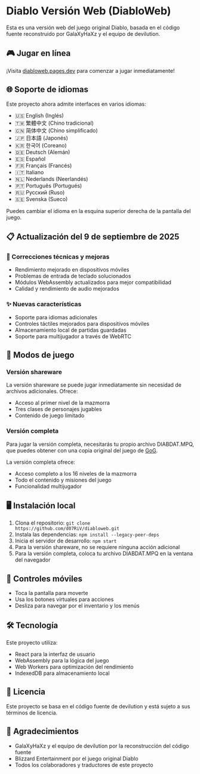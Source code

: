 # Diablo Versión Web (DiabloWeb)

Esta es una versión web del juego original Diablo, basada en el código fuente reconstruido por GalaXyHaXz y el equipo de devilution.

## 🎮 Jugar en línea

¡Visita [diabloweb.pages.dev](https://diabloweb.pages.dev) para comenzar a jugar inmediatamente!

## 🌐 Soporte de idiomas

Este proyecto ahora admite interfaces en varios idiomas:
- 🇺🇸 English (Inglés)
- 🇹🇼 繁體中文 (Chino tradicional)
- 🇨🇳 简体中文 (Chino simplificado)
- 🇯🇵 日本語 (Japonés)
- 🇰🇷 한국어 (Coreano)
- 🇩🇪 Deutsch (Alemán)
- 🇪🇸 Español
- 🇫🇷 Français (Francés)
- 🇮🇹 Italiano
- 🇳🇱 Nederlands (Neerlandés)
- 🇵🇹 Português (Portugués)
- 🇷🇺 Русский (Ruso)
- 🇸🇪 Svenska (Sueco)

Puedes cambiar el idioma en la esquina superior derecha de la pantalla del juego.

## 📋 Actualización del 9 de septiembre de 2025

### 🔧 Correcciones técnicas y mejoras

- Rendimiento mejorado en dispositivos móviles
- Problemas de entrada de teclado solucionados
- Módulos WebAssembly actualizados para mejor compatibilidad
- Calidad y rendimiento de audio mejorados

### ✨ Nuevas características

- Soporte para idiomas adicionales
- Controles táctiles mejorados para dispositivos móviles
- Almacenamiento local de partidas guardadas
- Soporte para multijugador a través de WebRTC

## 🎲 Modos de juego

### Versión shareware

La versión shareware se puede jugar inmediatamente sin necesidad de archivos adicionales. Ofrece:
- Acceso al primer nivel de la mazmorra
- Tres clases de personajes jugables
- Contenido de juego limitado

### Versión completa

Para jugar la versión completa, necesitarás tu propio archivo DIABDAT.MPQ, que puedes obtener con una copia original del juego de [GoG](https://www.gog.com/game/diablo).

La versión completa ofrece:
- Acceso completo a los 16 niveles de la mazmorra
- Todo el contenido y misiones del juego
- Funcionalidad multijugador

## 🖥️ Instalación local

1. Clona el repositorio: `git clone https://github.com/d07RiV/diabloweb.git`
2. Instala las dependencias: `npm install --legacy-peer-deps`
3. Inicia el servidor de desarrollo: `npm start`
4. Para la versión shareware, no se requiere ninguna acción adicional
5. Para la versión completa, coloca tu archivo DIABDAT.MPQ en la ventana del navegador

## 📱 Controles móviles

- Toca la pantalla para moverte
- Usa los botones virtuales para acciones
- Desliza para navegar por el inventario y los menús

## 🛠️ Tecnología

Este proyecto utiliza:
- React para la interfaz de usuario
- WebAssembly para la lógica del juego
- Web Workers para optimización del rendimiento
- IndexedDB para almacenamiento local

## 📄 Licencia

Este proyecto se basa en el código fuente de devilution y está sujeto a sus términos de licencia.

## 🙏 Agradecimientos

- GalaXyHaXz y el equipo de devilution por la reconstrucción del código fuente
- Blizzard Entertainment por el juego original Diablo
- Todos los colaboradores y traductores de este proyecto